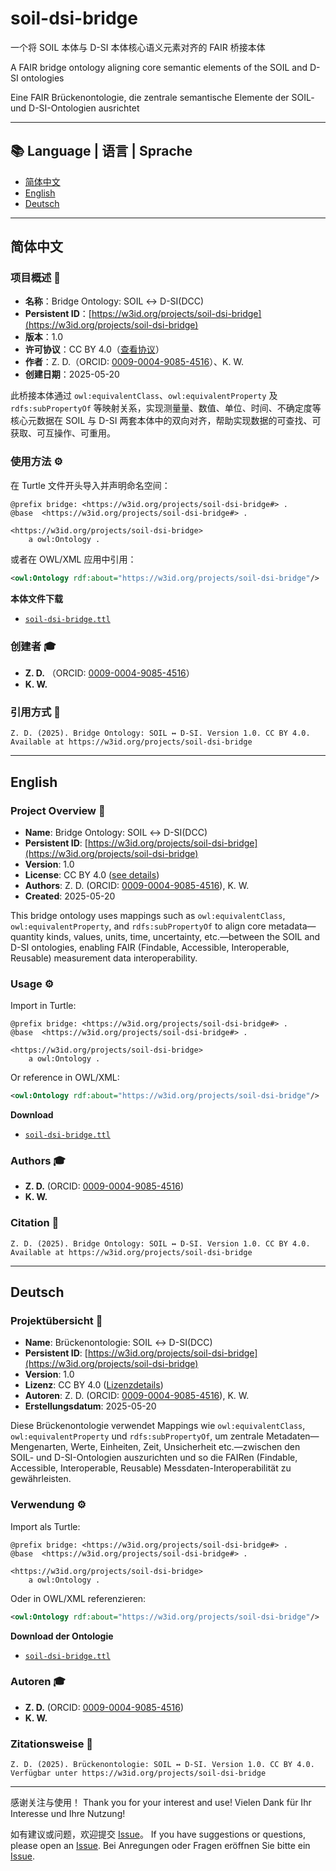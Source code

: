 # soil-dsi-bridge

一个将 SOIL 本体与 D-SI 本体核心语义元素对齐的 FAIR 桥接本体

A FAIR bridge ontology aligning core semantic elements of the SOIL and D-SI ontologies

Eine FAIR Brückenontologie, die zentrale semantische Elemente der SOIL- und D-SI-Ontologien ausrichtet

---

## 📚 Language | 语言 | Sprache

* [简体中文](#简体中文)
* [English](#english)
* [Deutsch](#deutsch)

---

## 简体中文

### 项目概述 🚀

* **名称**：Bridge Ontology: SOIL ↔ D-SI(DCC)
* **Persistent ID**：[https://w3id.org/projects/soil-dsi-bridge](https://w3id.org/projects/soil-dsi-bridge)
* **版本**：1.0
* **许可协议**：CC BY 4.0（[查看协议](https://creativecommons.org/licenses/by/4.0/)）
* **作者**：Z. D.（ORCID: [0009-0004-9085-4516](https://orcid.org/0009-0004-9085-4516)）、K. W.
* **创建日期**：2025-05-20

此桥接本体通过 `owl:equivalentClass`、`owl:equivalentProperty` 及 `rdfs:subPropertyOf` 等映射关系，实现测量量、数值、单位、时间、不确定度等核心元数据在 SOIL 与 D-SI 两套本体中的双向对齐，帮助实现数据的可查找、可获取、可互操作、可重用。

### 使用方法 ⚙️

在 Turtle 文件开头导入并声明命名空间：

```ttl
@prefix bridge: <https://w3id.org/projects/soil-dsi-bridge#> .
@base  <https://w3id.org/projects/soil-dsi-bridge#> .

<https://w3id.org/projects/soil-dsi-bridge>
    a owl:Ontology .
```

或者在 OWL/XML 应用中引用：

```xml
<owl:Ontology rdf:about="https://w3id.org/projects/soil-dsi-bridge"/>
```

**本体文件下载**

* [`soil-dsi-bridge.ttl`](soil-dsi-bridge.ttl)

### 创建者 🎓

* **Z. D.** （ORCID: [0009-0004-9085-4516](https://orcid.org/0009-0004-9085-4516)）
* **K. W.**

### 引用方式 📖

```
Z. D. (2025). Bridge Ontology: SOIL ↔ D-SI. Version 1.0. CC BY 4.0. Available at https://w3id.org/projects/soil-dsi-bridge
```

---

## English

### Project Overview 🚀

* **Name**: Bridge Ontology: SOIL ↔ D-SI(DCC)
* **Persistent ID**: [https://w3id.org/projects/soil-dsi-bridge](https://w3id.org/projects/soil-dsi-bridge)
* **Version**: 1.0
* **License**: CC BY 4.0 ([see details](https://creativecommons.org/licenses/by/4.0/))
* **Authors**: Z. D. (ORCID: [0009-0004-9085-4516](https://orcid.org/0009-0004-9085-4516)), K. W.
* **Created**: 2025-05-20

This bridge ontology uses mappings such as `owl:equivalentClass`, `owl:equivalentProperty`, and `rdfs:subPropertyOf` to align core metadata—quantity kinds, values, units, time, uncertainty, etc.—between the SOIL and D-SI ontologies, enabling FAIR (Findable, Accessible, Interoperable, Reusable) measurement data interoperability.

### Usage ⚙️

Import in Turtle:

```ttl
@prefix bridge: <https://w3id.org/projects/soil-dsi-bridge#> .
@base  <https://w3id.org/projects/soil-dsi-bridge#> .

<https://w3id.org/projects/soil-dsi-bridge>
    a owl:Ontology .
```

Or reference in OWL/XML:

```xml
<owl:Ontology rdf:about="https://w3id.org/projects/soil-dsi-bridge"/>
```

**Download**

* [`soil-dsi-bridge.ttl`](soil-dsi-bridge.ttl)

### Authors 🎓

* **Z. D.** (ORCID: [0009-0004-9085-4516](https://orcid.org/0009-0004-9085-4516))
* **K. W.**

### Citation 📖

```
Z. D. (2025). Bridge Ontology: SOIL ↔ D-SI. Version 1.0. CC BY 4.0. Available at https://w3id.org/projects/soil-dsi-bridge
```

---

## Deutsch

### Projektübersicht 🚀

* **Name**: Brückenontologie: SOIL ↔ D-SI(DCC)
* **Persistent ID**: [https://w3id.org/projects/soil-dsi-bridge](https://w3id.org/projects/soil-dsi-bridge)
* **Version**: 1.0
* **Lizenz**: CC BY 4.0 ([Lizenzdetails](https://creativecommons.org/licenses/by/4.0/))
* **Autoren**: Z. D. (ORCID: [0009-0004-9085-4516](https://orcid.org/0009-0004-9085-4516)), K. W.
* **Erstellungsdatum**: 2025-05-20

Diese Brückenontologie verwendet Mappings wie `owl:equivalentClass`, `owl:equivalentProperty` und `rdfs:subPropertyOf`, um zentrale Metadaten—Mengenarten, Werte, Einheiten, Zeit, Unsicherheit etc.—zwischen den SOIL- und D-SI-Ontologien auszurichten und so die FAIRen (Findable, Accessible, Interoperable, Reusable) Messdaten-Interoperabilität zu gewährleisten.

### Verwendung ⚙️

Import als Turtle:

```ttl
@prefix bridge: <https://w3id.org/projects/soil-dsi-bridge#> .
@base  <https://w3id.org/projects/soil-dsi-bridge#> .

<https://w3id.org/projects/soil-dsi-bridge>
    a owl:Ontology .
```

Oder in OWL/XML referenzieren:

```xml
<owl:Ontology rdf:about="https://w3id.org/projects/soil-dsi-bridge"/>
```

**Download der Ontologie**

* [`soil-dsi-bridge.ttl`](soil-dsi-bridge.ttl)

### Autoren 🎓

* **Z. D.** (ORCID: [0009-0004-9085-4516](https://orcid.org/0009-0004-9085-4516))
* **K. W.**

### Zitationsweise 📖

```
Z. D. (2025). Brückenontologie: SOIL ↔ D-SI. Version 1.0. CC BY 4.0. Verfügbar unter https://w3id.org/projects/soil-dsi-bridge
```

---

感谢关注与使用！
Thank you for your interest and use!
Vielen Dank für Ihr Interesse und Ihre Nutzung!

如有建议或问题，欢迎提交 [Issue](https://github.com/GuaPi-D/soil-dsi-bridge/issues)。
If you have suggestions or questions, please open an [Issue](https://github.com/GuaPi-D/soil-dsi-bridge/issues).
Bei Anregungen oder Fragen eröffnen Sie bitte ein [Issue](https://github.com/GuaPi-D/soil-dsi-bridge/issues).
